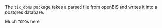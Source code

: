 The `tix_dbms` package takes a parsed file from openBIS and writes it into a
postgres database.

Much `TODO`s here.
